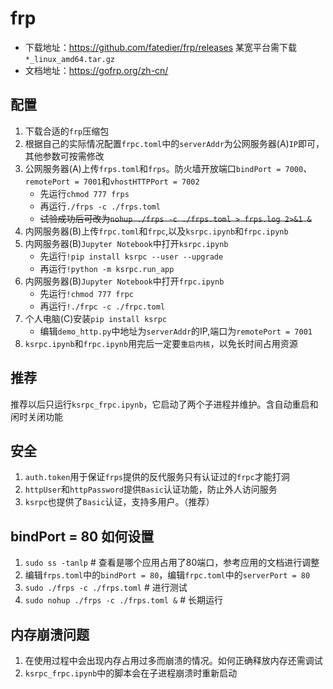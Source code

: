 # frp

- 下载地址：https://github.com/fatedier/frp/releases  某宽平台需下载`*_linux_amd64.tar.gz`
- 文档地址：https://gofrp.org/zh-cn/

## 配置

1. 下载合适的`frp`压缩包
2. 根据自己的实际情况配置`frpc.toml`中的`serverAddr`为公网服务器(A)`IP`即可，其他参数可按需修改
3. 公网服务器(A)上传`frps.toml`和`frps`。防火墙开放端口`bindPort = 7000`、`remotePort = 7001`和`vhostHTTPPort = 7002`
    - 先运行`chmod 777 frps`
    - 再运行`./frps -c ./frps.toml`
    - ~~试验成功后可改为`nohup ./frps -c ./frps.toml > frps.log 2>&1 &`~~
4. 内网服务器(B)上传`frpc.toml`和`frpc`,以及`ksrpc.ipynb`和`frpc.ipynb`
5. 内网服务器(B)`Jupyter Notebook`中打开`ksrpc.ipynb`
    - 先运行`!pip install ksrpc --user --upgrade`
    - 再运行`!python -m ksrpc.run_app`
6. 内网服务器(B)`Jupyter Notebook`中打开`frpc.ipynb`
    - 先运行`!chmod 777 frpc`
    - 再运行`!./frpc -c ./frpc.toml`
7. 个人电脑(C)安装`pip install ksrpc`
    - 编辑`demo_http.py`中地址为`serverAddr`的IP,端口为`remotePort = 7001`
8. `ksrpc.ipynb`和`frpc.ipynb`用完后一定要`重启内核`，以免长时间占用资源

## 推荐

推荐以后只运行`ksrpc_frpc.ipynb`，它启动了两个子进程并维护。含自动重启和闲时关闭功能

## 安全

1. `auth.token`用于保证`frps`提供的反代服务只有认证过的`frpc`才能打洞
2. `httpUser`和`httpPassword`提供`Basic`认证功能，防止外人访问服务
3. `ksrpc`也提供了`Basic`认证，支持多用户。（推荐）

## bindPort = 80 如何设置

1. `sudo ss -tanlp` # 查看是哪个应用占用了80端口，参考应用的文档进行调整
2. 编辑`frps.toml`中的`bindPort = 80`，编辑`frpc.toml`中的`serverPort = 80`
3. `sudo ./frps -c ./frps.toml` # 进行测试
4. `sudo nohup ./frps -c ./frps.toml &` # 长期运行

## 内存崩溃问题

1. 在使用过程中会出现内存占用过多而崩溃的情况。如何正确释放内存还需调试
2. `ksrpc_frpc.ipynb`中的脚本会在子进程崩溃时重新启动

